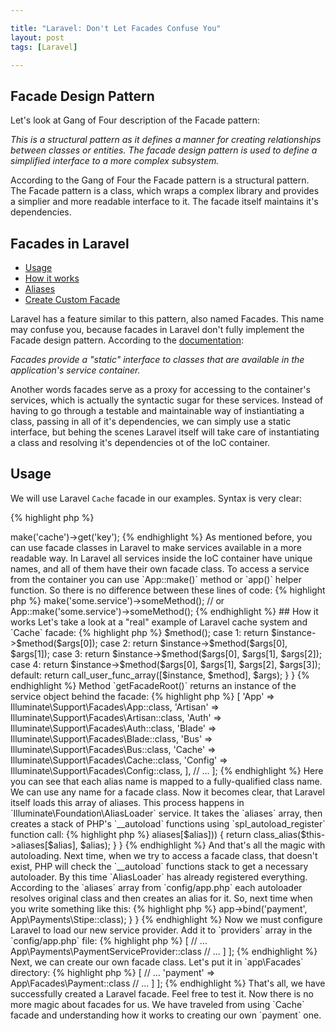 ```yaml
---

title: "Laravel: Don't Let Facades Confuse You"
layout: post
tags: [Laravel]

---
```


## Facade Design Pattern

Let's look at Gang of Four description of the Facade pattern: 

*This is a structural pattern as it defines a manner for creating relationships between 
classes or entities. The facade design pattern is used to define a simplified interface to a more complex subsystem.*


According to the Gang of Four the Facade pattern is a structural pattern. The Facade pattern is a class, 
which wraps a complex library and provides a simplier and more readable interface to it. The facade itself maintains it's 
dependencies.

## Facades in Laravel

- [Usage](#usage) 
- [How it works](#how-it-works) 
- [Aliases](#aliases) 
- [Create Custom Facade](#create-a-custom-facade) 


Laravel has a feature similar to this pattern, also named Facades. This name may confuse you, because facades in
Laravel don't fully implement the Facade design pattern. According to the <a href="https://laravel.com/docs/master/facades" target="_blank">documentation</a>:

*Facades provide a "static" interface to classes that are available in the application's service container.*

Another words facades serve as a proxy for accessing to the container's services, which is actually the syntactic sugar for these services. Instead of having to
go through a testable and maintainable way of instiantiating a class, passing in all of it's dependencies, we can simply use a static interface, but behing
the scenes Laravel itself will take care of instantiating a class and resolving it's dependencies ot of the IoC container.

## Usage

We will use Laravel `Cache` facade in our examples. Syntax is very clear:

{% highlight php %}
<?php

// retrieve value by key from cache
$val = Cache::get('key'); 
{% endhighlight %}

You can achieve the same results with the code below:

{% highlight php %}
<?php

$val = app()->make('cache')->get('key');
{% endhighlight %}

As mentioned before, you can use facade classes in Laravel to make services available in a more readable way. In Laravel all services inside the IoC
container have unique names, and all of them have their own facade class. To access a service from the container you can use `App::make()` method or
`app()` helper function. So there is no difference between these lines of code:
{% highlight php %}
<?php

SomeService::someMethod();
// and
app()->make('some.service')->someMethod();
// or
App::make('some.service')->someMethod();
{% endhighlight %}

## How it works

Let's take a look at a "real" example of Laravel cache system and `Cache` facade:

{% highlight php %}
<?php

namespace App\Http\Controllers;

use Cache;
use App\Http\Controllers\Controller;

class CatalogController extends Controller
{
    /**
     * Shows popular books in catalog
     */
    public function items()
    {
        $books = Cache::get('books:popular');

        return view('catalog.books', compact('books'));
    }
}

{% endhighlight %}

Here we retrieve books from cache with the help of `Cache` facade.

All facade classes are extended from the base `Facade` class. There is only one method, that must be implemented in every facade class: `getFacadeAccessor()`
which returns the unique service name inside the IoC container. So it must return a string, that will be resolved then out of the IoC container. 

Here is the source code of the `Illuminate\Support\Facades\Cache` facade class:

{% highlight php %}
<?php 

namespace Illuminate\Support\Facade;

class Cache extends Facade 
{
    /**
     * Get the registered name of the component.
     *
     * @return string
     */
     protected static function getFacadeAccessor()
     {
        return 'cache';
     }
}
{% endhighlight %}

Ok, but how are we able to do things like below:

{% highlight php %}
<?php

Cache::get('books:popular');
{% endhighlight %}

It looks like we are calling a static method `get()` of `Cache` class, but as we have seen there is no such static 
method in `Cache` class. Here method `get()` actually exists in the service inside the container. 
All the magic is hidden inside the basic `Facade` class.

Do your remember the only one method `getFacadeAccessor` from the `Cache` class? This method returns the name of a 
service container binding. When we are referencing any static method on the `Cache` facade, Laravel resolves the 
`cache` binding from the service container and runs the requested method against that object.

Now let's examine this "magic" in details.
Every facade is goning to extend the basic abstract `Facade` class. The magic is hidden inside three methods here:

- `__callStatic()` - simple PHP magic method
- `getFacadeRoot()` - gets service out of the IoC container
- `resolveFacadeInstance()` - is responsible for resolving the instance of the servce

`__callStatic()` is fired every time, when a static method that does not exist on a facade is called. So, after calling `Cache::get('books:popular')` we are falling 
inside this method, we resolve an instance of the service behind a facade out of the IoC container with the help of `getFacadeRoot()` method. Then 
we determine a number of arguments were passed to the method and according to this number the required method of the service is called.

{% highlight php %}
<?php

/**
 * Handle dynamic, static calls to the object.
 *
 * @param  string  $method
 * @param  array   $args
 * @return mixed
 */
public static function __callStatic($method, $args)
{
    $instance = static::getFacadeRoot();

    if (! $instance) {
        throw new RuntimeException('A facade root has not been set.');
    }

    switch (count($args)) {
        case 0:
            return $instance->$method();

        case 1:
            return $instance->$method($args[0]);

        case 2:
            return $instance->$method($args[0], $args[1]);

        case 3:
            return $instance->$method($args[0], $args[1], $args[2]);

        case 4:
            return $instance->$method($args[0], $args[1], $args[2], $args[3]);

        default:
            return call_user_func_array([$instance, $method], $args);
    }
}
{% endhighlight %}

Method `getFacadeRoot()` returns an instance of the service object behind the facade:

{% highlight php %}
<?php

/**
 * Get the root object behind the facade.
 *
 * @return mixed
 */
public static function getFacadeRoot()
{
    return static::resolveFacadeInstance(static::getFacadeAccessor());
}
{% endhighlight %}

It uses `resolveFacadeInstance()` method, which is responsible for resolving the proper instance of the service. Here we check passed
argument for an object, then we check if we have already resolved that service. And if not it is simply retrieved out of the container:

{% highlight php %}
<?php

/**
 * Resolve the facade root instance from the container.
 *
 * @param  string|object  $name
 * @return mixed
 */
protected static function resolveFacadeInstance($name)
{
    if (is_object($name)) {
        return $name;
    }

    if (isset(static::$resolvedInstance[$name])) {
        return static::$resolvedInstance[$name];
    }

    return static::$resolvedInstance[$name] = static::$app[$name];
}
{% endhighlight %}
And that is all. Actually no magic here.

## Aliases
Instead of writing `Illuminate\Support\Facades\Cache` every time when you need to get access to Laravel cache system, you may 
simply import `Cache` and start using it. But how? Again some magic here. We have seen in the source code of `Cache` facade, that it's
namespace was `Illuminate\Support\Facades`. It becomes possible with the help of aliases. All the aliases of your appliaction are listed in
`aliases` array in `config/app.php` file:

{% highlight php %}
<?php

return [

    //...

    'aliases' => [
        'App'     => Illuminate\Support\Facades\App::class,
        'Artisan' => Illuminate\Support\Facades\Artisan::class,
        'Auth'    => Illuminate\Support\Facades\Auth::class,
        'Blade'   => Illuminate\Support\Facades\Blade::class,
        'Bus'     => Illuminate\Support\Facades\Bus::class,
        'Cache'   => Illuminate\Support\Facades\Cache::class,
        'Config'  => Illuminate\Support\Facades\Config::class,
    ],

    // ...
];
{% endhighlight %}

Here you can see that each alias name is mapped to a fully-qualified class name. We can use any name for 
a facade class. Now it becomes clear, that Laravel itself loads this array of aliases. This process happens in 
`Illuminate\Foundation\AliasLoader` service. It takes the `aliases` array, then creates a stack of PHP's `__autoload`
functions using `spl_autoload_register` function call:

{% highlight php %}
<?php

/**
 * Prepend the load method to the auto-loader stack.
 *
 * @return void
 */
protected function prependToLoaderStack()
{
    spl_autoload_register([$this, 'load'], true, true);
}
{% endhighlight %}

In this stack each function creates an alias for the respective facade class by using PHP's `class_alias` function:

{% highlight php %}
<?php

/**
 * Load a class alias if it is registered.
 *
 * @param  string  $alias
 * @return bool|null
 */
public function load($alias)
{
    if (isset($this->aliases[$alias])) {
        return class_alias($this->aliases[$alias], $alias);
    }
}
{% endhighlight %}

And that's all the magic with autoloading. Next time, when we try to access a facade class, that doesn't exist, PHP will check
the `__autoload` functions stack to get a necessary autoloader. By this time `AliasLoader` has already registered everything.
According to the `aliases` array from `config/app.php` each autoloader resolves original class and then creates an alias for it.

So, next time when you write something like this:

{% highlight php %}
<?php

$books = Cache::get('books:popular');
{% endhighlight %}

you should understand that behind the scenes `Cache` is resolved by Laravel to `Illuminate\Support\Facades\Cache`.

## Create a Custom Facade

Now when we have understood the magic behind facades, it's time to create our own one. This process is very simple and consists
of four steps:

- create a service class
- bind it to the IoC container
- create a facade class
- configure a facade alias configuration

We start with a service class. For example we'll create a `Stripe` service for processing paments in out application:

{% highlight php %}
<?php

namespace App\Payments\Stripe;

class Stripe extends Payment 
{
    public function process()
    {
        // some logic
    }
}
{% endhighlight %}

To use facades we need to be able to resolve this class out of the IoC container, so let's create a binding.
The best place to put this a binding is a custom service provider. For example we create `PaymentServiceProvider` and
add this binding in a `register` method.

{% highlight php %}
<?php

namespace App\Providers;

use Illuminate\Support\ServiceProvider;

class PaymentServiceProvider extends ServiceProvider 
{
    public function register()
    {
        $this->app->bind('payment', App\Payments\Stipe::class);
    }
}
{% endhighlight %}

Now we must configure Laravel to load our new service provider. Add it to `providers` array in the `config/app.php` file:

{% highlight php %}
<?php

return [
    // ...
    'providers' => [
        // ... 
        App\Payments\PaymentServiceProvider::class
        // ...
    ]
];
{% endhighlight %}

Next, we can create our own facade class. Let's put it in `app\Facades` directory:

{% highlight php %}
<?php

namespace App\Facades;

use Illuminate\Support\Facades\Facade;

class Payment extends Facade
{
    protected static function getFacadeAccessor() { return 'payment'; }
}
{% endhighlight %}

Finally, we can add an alias for our facades in `aliases` array in the `config/app.php` file:

{% highlight php %}
<?php

return [
    // ..
    'aliases' => [
        // ...
        'payment' => App\Facades\Payment::class
        // ...
    ]
];
{% endhighlight %}

That's all, we have successfully created a Laravel facade. Feel free to test it. Now there is no more magic about
facades for us. We have traveled from using `Cache` facade and understanding how it works to creating our own 
`payment` one. 
